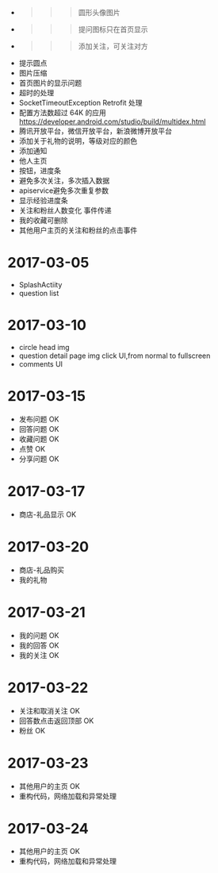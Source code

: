 * >>> 圆形头像图片
* >>>提问图标只在首页显示
* >>>添加关注，可关注对方
* 提示圆点
* 图片压缩
* 首页图片的显示问题
* 超时的处理
* SocketTimeoutException Retrofit 处理
* 配置方法数超过 64K 的应用 https://developer.android.com/studio/build/multidex.html
* 腾讯开放平台，微信开放平台，新浪微博开放平台
* 添加关于礼物的说明，等级对应的颜色
* 添加通知
* 他人主页
* 按钮，进度条
* 避免多次关注，多次插入数据
* apiservice避免多次重复参数
* 显示经验进度条
* 关注和粉丝人数变化 事件传递
* 我的收藏可删除
* 其他用户主页的关注和粉丝的点击事件

2017-03-05
==========
* SplashActiity
* question list

2017-03-10
==========
* circle head img
* question detail page img click UI,from normal to fullscreen
* comments UI

2017-03-15
==========
* 发布问题  OK
* 回答问题  OK
* 收藏问题  OK
* 点赞  OK
* 分享问题 OK

2017-03-17
==========
* 商店-礼品显示 OK 

2017-03-20
==========
* 商店-礼品购买 
* 我的礼物

2017-03-21
==========
* 我的问题 OK 
* 我的回答 OK 
* 我的关注 OK 

2017-03-22
==========
* 关注和取消关注  OK
* 回答数点击返回顶部 OK 
* 粉丝 OK 

2017-03-23
==========
* 其他用户的主页 OK
* 重构代码，网络加载和异常处理


2017-03-24
==========
* 其他用户的主页 OK
* 重构代码，网络加载和异常处理


